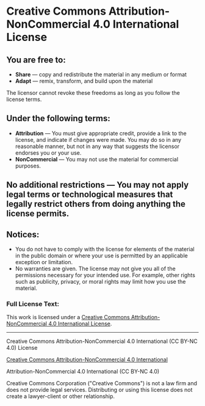 # Creative Commons Attribution-NonCommercial 4.0 International License

## You are free to:

- **Share** — copy and redistribute the material in any medium or format
- **Adapt** — remix, transform, and build upon the material

The licensor cannot revoke these freedoms as long as you follow the license terms.

## Under the following terms:

- **Attribution** — You must give appropriate credit, provide a link to the license, and indicate if changes were made. You may do so in any reasonable manner, but not in any way that suggests the licensor endorses you or your use.
- **NonCommercial** — You may not use the material for commercial purposes.

## No additional restrictions — You may not apply legal terms or technological measures that legally restrict others from doing anything the license permits.

## Notices:

- You do not have to comply with the license for elements of the material in the public domain or where your use is permitted by an applicable exception or limitation.
- No warranties are given. The license may not give you all of the permissions necessary for your intended use. For example, other rights such as publicity, privacy, or moral rights may limit how you use the material.

### Full License Text:

This work is licensed under a [Creative Commons Attribution-NonCommercial 4.0 International License](http://creativecommons.org/licenses/by-nc/4.0/).

---

Creative Commons Attribution-NonCommercial 4.0 International (CC BY-NC 4.0) License

[Creative Commons Attribution-NonCommercial 4.0 International](https://creativecommons.org/licenses/by-nc/4.0/legalcode)

Attribution-NonCommercial 4.0 International (CC BY-NC 4.0)

Creative Commons Corporation ("Creative Commons") is not a law firm and does not provide legal services. Distributing or using this license does not create a lawyer-client or other relationship.

